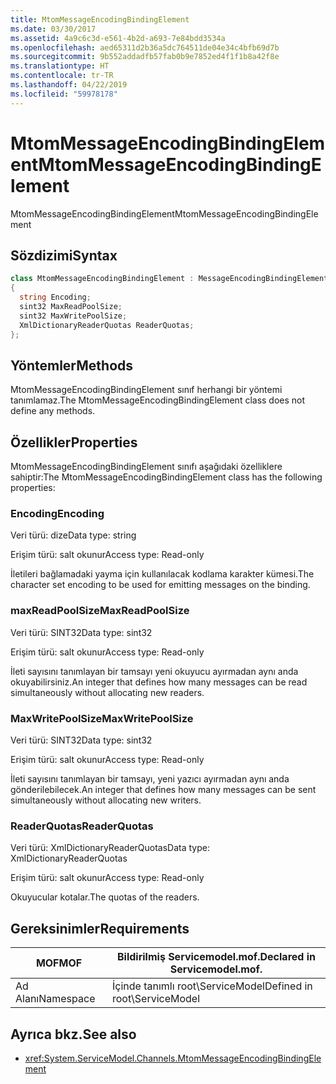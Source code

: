 ```yaml
---
title: MtomMessageEncodingBindingElement
ms.date: 03/30/2017
ms.assetid: 4a9c6c3d-e561-4b2d-a693-7e84bdd3534a
ms.openlocfilehash: aed65311d2b36a5dc764511de04e34c4bfb69d7b
ms.sourcegitcommit: 9b552addadfb57fab0b9e7852ed4f1f1b8a42f8e
ms.translationtype: HT
ms.contentlocale: tr-TR
ms.lasthandoff: 04/22/2019
ms.locfileid: "59978178"
---
```

# <a name="mtommessageencodingbindingelement"></a><span data-ttu-id="62478-102">MtomMessageEncodingBindingElement</span><span class="sxs-lookup"><span data-stu-id="62478-102">MtomMessageEncodingBindingElement</span></span>
<span data-ttu-id="62478-103">MtomMessageEncodingBindingElement</span><span class="sxs-lookup"><span data-stu-id="62478-103">MtomMessageEncodingBindingElement</span></span>  
  
## <a name="syntax"></a><span data-ttu-id="62478-104">Sözdizimi</span><span class="sxs-lookup"><span data-stu-id="62478-104">Syntax</span></span>  
  
```csharp
class MtomMessageEncodingBindingElement : MessageEncodingBindingElement  
{  
  string Encoding;  
  sint32 MaxReadPoolSize;  
  sint32 MaxWritePoolSize;  
  XmlDictionaryReaderQuotas ReaderQuotas;  
};  
```  
  
## <a name="methods"></a><span data-ttu-id="62478-105">Yöntemler</span><span class="sxs-lookup"><span data-stu-id="62478-105">Methods</span></span>  
 <span data-ttu-id="62478-106">MtomMessageEncodingBindingElement sınıf herhangi bir yöntemi tanımlamaz.</span><span class="sxs-lookup"><span data-stu-id="62478-106">The MtomMessageEncodingBindingElement class does not define any methods.</span></span>  
  
## <a name="properties"></a><span data-ttu-id="62478-107">Özellikler</span><span class="sxs-lookup"><span data-stu-id="62478-107">Properties</span></span>  
 <span data-ttu-id="62478-108">MtomMessageEncodingBindingElement sınıfı aşağıdaki özelliklere sahiptir:</span><span class="sxs-lookup"><span data-stu-id="62478-108">The MtomMessageEncodingBindingElement class has the following properties:</span></span>  
  
### <a name="encoding"></a><span data-ttu-id="62478-109">Encoding</span><span class="sxs-lookup"><span data-stu-id="62478-109">Encoding</span></span>  
 <span data-ttu-id="62478-110">Veri türü: dize</span><span class="sxs-lookup"><span data-stu-id="62478-110">Data type: string</span></span>  
  
 <span data-ttu-id="62478-111">Erişim türü: salt okunur</span><span class="sxs-lookup"><span data-stu-id="62478-111">Access type: Read-only</span></span>  
  
 <span data-ttu-id="62478-112">İletileri bağlamadaki yayma için kullanılacak kodlama karakter kümesi.</span><span class="sxs-lookup"><span data-stu-id="62478-112">The character set encoding to be used for emitting messages on the binding.</span></span>  
  
### <a name="maxreadpoolsize"></a><span data-ttu-id="62478-113">maxReadPoolSize</span><span class="sxs-lookup"><span data-stu-id="62478-113">MaxReadPoolSize</span></span>  
 <span data-ttu-id="62478-114">Veri türü: SINT32</span><span class="sxs-lookup"><span data-stu-id="62478-114">Data type: sint32</span></span>  
  
 <span data-ttu-id="62478-115">Erişim türü: salt okunur</span><span class="sxs-lookup"><span data-stu-id="62478-115">Access type: Read-only</span></span>  
  
 <span data-ttu-id="62478-116">İleti sayısını tanımlayan bir tamsayı yeni okuyucu ayırmadan aynı anda okuyabilirsiniz.</span><span class="sxs-lookup"><span data-stu-id="62478-116">An integer that defines how many messages can be read simultaneously without allocating new readers.</span></span>  
  
### <a name="maxwritepoolsize"></a><span data-ttu-id="62478-117">MaxWritePoolSize</span><span class="sxs-lookup"><span data-stu-id="62478-117">MaxWritePoolSize</span></span>  
 <span data-ttu-id="62478-118">Veri türü: SINT32</span><span class="sxs-lookup"><span data-stu-id="62478-118">Data type: sint32</span></span>  
  
 <span data-ttu-id="62478-119">Erişim türü: salt okunur</span><span class="sxs-lookup"><span data-stu-id="62478-119">Access type: Read-only</span></span>  
  
 <span data-ttu-id="62478-120">İleti sayısını tanımlayan bir tamsayı, yeni yazıcı ayırmadan aynı anda gönderilebilecek.</span><span class="sxs-lookup"><span data-stu-id="62478-120">An integer that defines how many messages can be sent simultaneously without allocating new writers.</span></span>  
  
### <a name="readerquotas"></a><span data-ttu-id="62478-121">ReaderQuotas</span><span class="sxs-lookup"><span data-stu-id="62478-121">ReaderQuotas</span></span>  
 <span data-ttu-id="62478-122">Veri türü: XmlDictionaryReaderQuotas</span><span class="sxs-lookup"><span data-stu-id="62478-122">Data type: XmlDictionaryReaderQuotas</span></span>  
  
 <span data-ttu-id="62478-123">Erişim türü: salt okunur</span><span class="sxs-lookup"><span data-stu-id="62478-123">Access type: Read-only</span></span>  
  
 <span data-ttu-id="62478-124">Okuyucular kotalar.</span><span class="sxs-lookup"><span data-stu-id="62478-124">The quotas of the readers.</span></span>  
  
## <a name="requirements"></a><span data-ttu-id="62478-125">Gereksinimler</span><span class="sxs-lookup"><span data-stu-id="62478-125">Requirements</span></span>  
  
|<span data-ttu-id="62478-126">MOF</span><span class="sxs-lookup"><span data-stu-id="62478-126">MOF</span></span>|<span data-ttu-id="62478-127">Bildirilmiş Servicemodel.mof.</span><span class="sxs-lookup"><span data-stu-id="62478-127">Declared in Servicemodel.mof.</span></span>|  
|---------|-----------------------------------|  
|<span data-ttu-id="62478-128">Ad Alanı</span><span class="sxs-lookup"><span data-stu-id="62478-128">Namespace</span></span>|<span data-ttu-id="62478-129">İçinde tanımlı root\ServiceModel</span><span class="sxs-lookup"><span data-stu-id="62478-129">Defined in root\ServiceModel</span></span>|  
  
## <a name="see-also"></a><span data-ttu-id="62478-130">Ayrıca bkz.</span><span class="sxs-lookup"><span data-stu-id="62478-130">See also</span></span>

- <xref:System.ServiceModel.Channels.MtomMessageEncodingBindingElement>
